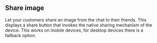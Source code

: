 ## Share image

Let your customers share an image from the chat to their friends. This displays a share button that invokes the native sharing mechanism of the device. This works on mobile devices, for desktop devices there is a fallback option.
